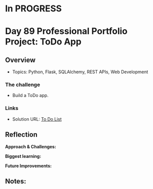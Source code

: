 # In PROGRESS 


# Day 89 Professional Portfolio Project: ToDo App


## Overview

- Topics: Python, Flask, SQLAlchemy, REST APIs, Web Development  

### The challenge

- Build a ToDo app.

### Links

- Solution URL: [To Do List](https://github.com/Mikerniker/100_Days_of_Python/tree/main/Day89)

## Reflection
**Approach & Challenges:** 

**Biggest learning:**

**Future Improvements:**

## Notes: